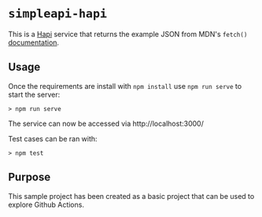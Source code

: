 # `simpleapi-hapi`

This is a [Hapi](https://hapi.dev) service that returns the example JSON from MDN's `fetch()` [documentation](https://github.com/mdn/dom-examples/blob/main/fetch/fetch-json/products.json).

## Usage

Once the requirements are install with `npm install` use `npm run serve` to start the server:

```
> npm run serve
```

The service can now be accessed via http://localhost:3000/

Test cases can be ran with:

```
> npm test
```

## Purpose

This sample project has been created as a basic project that can be used to explore Github Actions.
